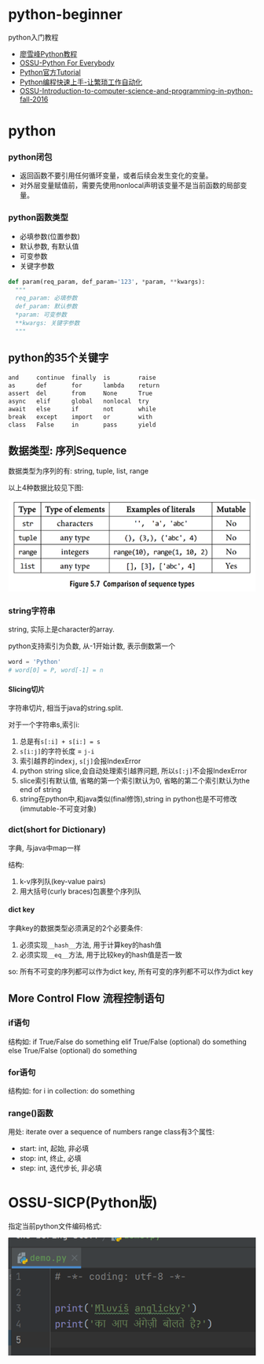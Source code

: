 # python-beginner

python入门教程

- [廖雪峰Python教程](https://www.liaoxuefeng.com/wiki/1016959663602400)
- [OSSU-Python For Everybody](https://www.py4e.com/)
- [Python官方Tutorial](https://docs.python.org/3/tutorial/index.html)
- [Python编程快速上手-让繁琐工作自动化](https://automatetheboringstuff.com/)
- [OSSU-Introduction-to-computer-science-and-programming-in-python-fall-2016](
  https://ocw.mit.edu/courses/6-0001-introduction-to-computer-science-and-programming-in-python-fall-2016/)

# python

### python闭包

- 返回函数不要引用任何循环变量，或者后续会发生变化的变量。
- 对外层变量赋值前，需要先使用nonlocal声明该变量不是当前函数的局部变量。
### python函数类型

- 必填参数(位置参数)
- 默认参数, 有默认值
- 可变参数
- 关键字参数

```python
def param(req_param, def_param='123', *param, **kwargs):
  """
  req_param: 必填参数
  def_param: 默认参数
  *param: 可变参数
  **kwargs: 关键字参数
  """
```

## python的35个关键字

```text
and     continue  finally  is        raise
as      def       for      lambda    return
assert  del       from     None      True
async   elif      global   nonlocal  try
await   else      if       not       while
break   except    import   or        with
class   False     in       pass      yield
```

## 数据类型: 序列Sequence

数据类型为序列的有: string, tuple, list, range

以上4种数据比较见下图:

![string, tuple, list, range](.\images\序列比较.jpg "4种序列类型比较")

### string字符串

string, 实际上是character的array.

python支持索引为负数, 从-1开始计数, 表示倒数第一个

```python
word = 'Python'
# word[0] = P, word[-1] = n
```

#### Slicing切片

字符串切片, 相当于java的string.split.

对于一个字符串s,索引i:

1. 总是有`s[:i] + s[i:] = s`
2. `s[i:j]`的字符长度 = `j-i`
3. 索引越界的index`j`, `s[j]`会报IndexError
4. python string slice,会自动处理索引越界问题, 所以`s[:j]`不会报IndexError
5. slice索引有默认值, 省略的第一个索引默认为0, 省略的第二个索引默认为the end of string
6. string在python中,和java类似(final修饰),string in python也是不可修改(immutable-不可变对象)

### dict(short for Dictionary)

字典, 与java中map一样

结构:

1. k-v序列队(key-value pairs)
2. 用大括号(curly braces)包裹整个序列队

#### dict key

字典key的数据类型必须满足的2个必要条件:

1. 必须实现`__hash__`方法, 用于计算key的hash值
2. 必须实现`__eq__`方法, 用于比较key的hash值是否一致

so: 所有不可变的序列都可以作为dict key, 所有可变的序列都不可以作为dict key

## More Control Flow 流程控制语句

### if语句

结构如:
if True/False
do something
elif True/False (optional)
do something
else True/False (optional)
do something

### for语句

结构如:
for i in collection:
do something

### range()函数

用处: iterate over a sequence of numbers
range class有3个属性:

- start: int, 起始, 非必填
- stop: int, 终止, 必填
- step: int, 迭代步长, 非必填

# OSSU-SICP(Python版)

指定当前python文件编码格式:

![指定当前python文件编码格式](.\images\python指定当前文件编码格式.jpg "Python File Encoding")
